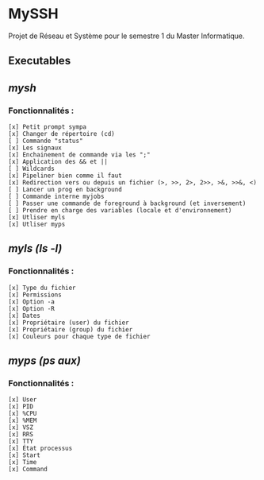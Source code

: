# MySSH
Projet de Réseau et Système pour le semestre 1 du Master Informatique.

## Executables
## *mysh*  
### Fonctionnalités :
    [x] Petit prompt sympa
    [x] Changer de répertoire (cd)  
    [ ] Commande "status" 
    [x] Les signaux  
    [x] Enchainement de commande via les ";"  
    [x] Application des && et ||  
    [ ] Wildcards  
    [x] Pipeliner bien comme il faut  
    [x] Redirection vers ou depuis un fichier (>, >>, 2>, 2>>, >&, >>&, <)  
    [ ] Lancer un prog en background  
    [ ] Commande interne myjobs  
    [ ] Passer une commande de foreground à background (et inversement)  
    [ ] Prendre en charge des variables (locale et d'environnement) 
    [x] Utliser myls  
    [x] Utliser myps  


## *myls (ls -l)*
### Fonctionnalités :
    [x] Type du fichier  
    [x] Permissions  
    [x] Option -a  
    [x] Option -R  
    [x] Dates  
    [x] Propriétaire (user) du fichier  
    [x] Propriétaire (group) du fichier   
    [x] Couleurs pour chaque type de fichier  

## *myps (ps aux)*
### Fonctionnalités :
    [x] User  
    [x] PID  
    [x] %CPU  
    [x] %MEM  
    [x] VSZ  
    [x] RRS  
    [x] TTY  
    [x] État processus  
    [x] Start  
    [x] Time  
    [x] Command  